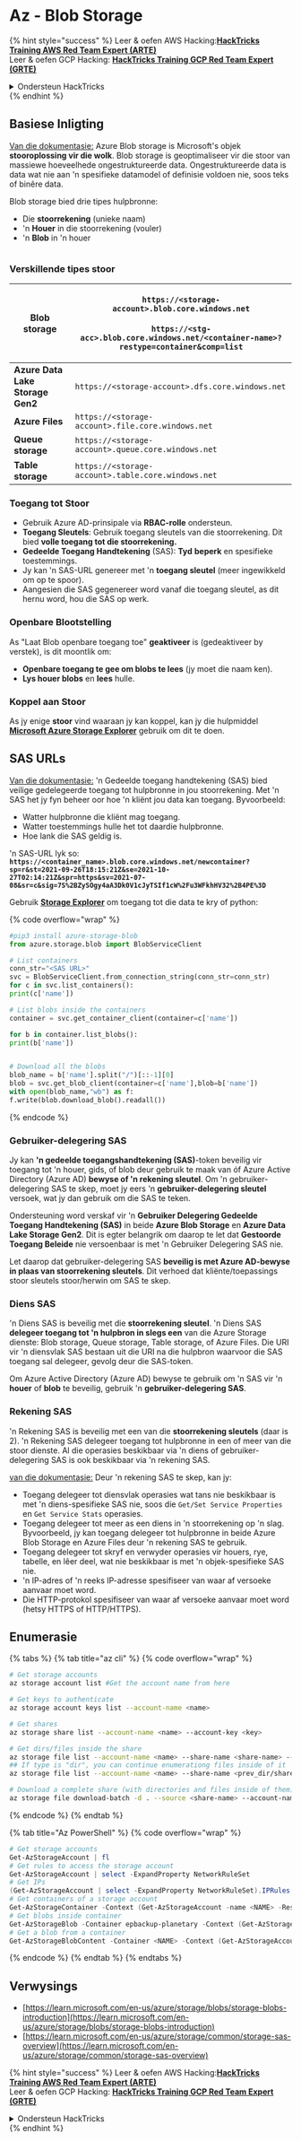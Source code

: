 # Az - Blob Storage

{% hint style="success" %}
Leer & oefen AWS Hacking:<img src="/.gitbook/assets/image.png" alt="" data-size="line">[**HackTricks Training AWS Red Team Expert (ARTE)**](https://training.hacktricks.xyz/courses/arte)<img src="/.gitbook/assets/image.png" alt="" data-size="line">\
Leer & oefen GCP Hacking: <img src="/.gitbook/assets/image (2).png" alt="" data-size="line">[**HackTricks Training GCP Red Team Expert (GRTE)**<img src="/.gitbook/assets/image (2).png" alt="" data-size="line">](https://training.hacktricks.xyz/courses/grte)

<details>

<summary>Ondersteun HackTricks</summary>

* Kyk na die [**intekenplanne**](https://github.com/sponsors/carlospolop)!
* **Sluit aan by die** 💬 [**Discord-groep**](https://discord.gg/hRep4RUj7f) of die [**telegram-groep**](https://t.me/peass) of **volg** ons op **Twitter** 🐦 [**@hacktricks\_live**](https://twitter.com/hacktricks\_live)**.**
* **Deel hacking-truuks deur PR's in te dien by die** [**HackTricks**](https://github.com/carlospolop/hacktricks) en [**HackTricks Cloud**](https://github.com/carlospolop/hacktricks-cloud) github repos.

</details>
{% endhint %}

## Basiese Inligting

[Van die dokumentasie:](https://learn.microsoft.com/en-us/azure/storage/blobs/storage-blobs-overview) Azure Blob storage is Microsoft's objek **stooroplossing vir die wolk**. Blob storage is geoptimaliseer vir die stoor van massiewe hoeveelhede ongestruktureerde data. Ongestruktureerde data is data wat nie aan 'n spesifieke datamodel of definisie voldoen nie, soos teks of binêre data.

Blob storage bied drie tipes hulpbronne:

* Die **stoorrekening** (unieke naam)
* 'n **Houer** in die stoorrekening (vouler)
* 'n **Blob** in 'n houer

<figure><img src="../../../.gitbook/assets/image (114).png" alt=""><figcaption></figcaption></figure>

### Verskillende tipes stoor

| **Blob storage**                 | <p><code>https://&#x3C;storage-account>.blob.core.windows.net</code><br><br><code>https://&#x3C;stg-acc>.blob.core.windows.net/&#x3C;container-name>?restype=container&#x26;comp=list</code></p> |
| -------------------------------- | ------------------------------------------------------------------------------------------------------------------------------------------------------------------------------------------------ |
| **Azure Data Lake Storage Gen2** | `https://<storage-account>.dfs.core.windows.net`                                                                                                                                                 |
| **Azure Files**                  | `https://<storage-account>.file.core.windows.net`                                                                                                                                                |
| **Queue storage**                | `https://<storage-account>.queue.core.windows.net`                                                                                                                                               |
| **Table storage**                | `https://<storage-account>.table.core.windows.net`                                                                                                                                               |

### Toegang tot Stoor <a href="#about-blob-storage" id="about-blob-storage"></a>

* Gebruik Azure AD-prinsipale via **RBAC-rolle** ondersteun.
* **Toegang Sleutels**: Gebruik toegang sleutels van die stoorrekening. Dit bied **volle toegang tot die stoorrekening.**
* **Gedeelde Toegang Handtekening** (SAS): **Tyd** **beperk** en spesifieke toestemmings.
* Jy kan 'n SAS-URL genereer met 'n **toegang sleutel** (meer ingewikkeld om op te spoor).
* Aangesien die SAS gegenereer word vanaf die toegang sleutel, as dit hernu word, hou die SAS op werk.

### Openbare Blootstelling

As "Laat Blob openbare toegang toe" **geaktiveer** is (gedeaktiveer by verstek), is dit moontlik om:

* **Openbare toegang te gee om blobs te lees** (jy moet die naam ken).
* **Lys houer blobs** en **lees** hulle.

### Koppel aan Stoor

As jy enige **stoor** vind waaraan jy kan koppel, kan jy die hulpmiddel [**Microsoft Azure Storage Explorer**](https://azure.microsoft.com/es-es/products/storage/storage-explorer/) gebruik om dit te doen.

## SAS URLs

[Van die dokumentasie:](https://learn.microsoft.com/en-us/azure/storage/common/storage-sas-overview) 'n Gedeelde toegang handtekening (SAS) bied veilige gedelegeerde toegang tot hulpbronne in jou stoorrekening. Met 'n SAS het jy fyn beheer oor hoe 'n kliënt jou data kan toegang. Byvoorbeeld:

* Watter hulpbronne die kliënt mag toegang.
* Watter toestemmings hulle het tot daardie hulpbronne.
* Hoe lank die SAS geldig is.

'n SAS-URL lyk so: **`https://<container_name>.blob.core.windows.net/newcontainer?sp=r&st=2021-09-26T18:15:21Z&se=2021-10-27T02:14:21Z&spr=https&sv=2021-07-08&sr=c&sig=7S%2BZySOgy4aA3Dk0V1cJyTSIf1cW%2Fu3WFkhHV32%2B4PE%3D`**

Gebruik [**Storage Explorer**](https://azure.microsoft.com/en-us/features/storage-explorer/) om toegang tot die data te kry of python:

{% code overflow="wrap" %}
```python
#pip3 install azure-storage-blob
from azure.storage.blob import BlobServiceClient

# List containers
conn_str="<SAS URL>"
svc = BlobServiceClient.from_connection_string(conn_str=conn_str)
for c in svc.list_containers():
print(c['name'])

# List blobs inside the containers
container = svc.get_container_client(container=c['name'])

for b in container.list_blobs():
print(b['name'])


# Download all the blobs
blob_name = b['name'].split("/")[::-1][0]
blob = svc.get_blob_client(container=c['name'],blob=b['name'])
with open(blob_name,"wb") as f:
f.write(blob.download_blob().readall())
```
{% endcode %}

### Gebruiker-delegering SAS <a href="#user-delegation-sas" id="user-delegation-sas"></a>

Jy kan **'n gedeelde toegangshandtekening (SAS)**-token beveilig vir toegang tot 'n houer, gids, of blob deur gebruik te maak van óf Azure Active Directory (Azure AD) **bewyse of 'n rekening sleutel**. Om 'n gebruiker-delegering SAS te skep, moet jy eers 'n **gebruiker-delegering sleutel** versoek, wat jy dan gebruik om die SAS te teken.

Ondersteuning word verskaf vir 'n **Gebruiker Delegering Gedeelde Toegang Handtekening (SAS)** in beide **Azure Blob Storage** en **Azure Data Lake Storage Gen2**. Dit is egter belangrik om daarop te let dat **Gestoorde Toegang Beleide** nie versoenbaar is met 'n Gebruiker Delegering SAS nie.

Let daarop dat gebruiker-delegering SAS **beveilig is met Azure AD-bewyse in plaas van stoorrekening sleutels**. Dit verhoed dat kliënte/toepassings stoor sleutels stoor/herwin om SAS te skep.

### Diens SAS

'n Diens SAS is beveilig met die **stoorrekening sleutel**. 'n Diens SAS **delegeer toegang tot 'n hulpbron in slegs een** van die Azure Storage dienste: Blob storage, Queue storage, Table storage, of Azure Files. Die URI vir 'n diensvlak SAS bestaan uit die URI na die hulpbron waarvoor die SAS toegang sal delegeer, gevolg deur die SAS-token.

Om Azure Active Directory (Azure AD) bewyse te gebruik om 'n SAS vir 'n **houer** of **blob** te beveilig, gebruik 'n **gebruiker-delegering SAS**.

### Rekening SAS

'n Rekening SAS is beveilig met een van die **stoorrekening sleutels** (daar is 2). 'n Rekening SAS delegeer toegang tot hulpbronne in een of meer van die stoor dienste. Al die operasies beskikbaar via 'n diens of gebruiker-delegering SAS is ook beskikbaar via 'n rekening SAS.

[van die dokumentasie:](https://learn.microsoft.com/en-us/rest/api/storageservices/create-account-sas) Deur 'n rekening SAS te skep, kan jy:

* Toegang delegeer tot diensvlak operasies wat tans nie beskikbaar is met 'n diens-spesifieke SAS nie, soos die `Get/Set Service Properties` en `Get Service Stats` operasies.
* Toegang delegeer tot meer as een diens in 'n stoorrekening op 'n slag. Byvoorbeeld, jy kan toegang delegeer tot hulpbronne in beide Azure Blob Storage en Azure Files deur 'n rekening SAS te gebruik.
* Toegang delegeer tot skryf en verwyder operasies vir houers, rye, tabelle, en lêer deel, wat nie beskikbaar is met 'n objek-spesifieke SAS nie.
* 'n IP-adres of 'n reeks IP-adresse spesifiseer van waar af versoeke aanvaar moet word.
* Die HTTP-protokol spesifiseer van waar af versoeke aanvaar moet word (hetsy HTTPS of HTTP/HTTPS).

## Enumerasie

{% tabs %}
{% tab title="az cli" %}
{% code overflow="wrap" %}
```bash
# Get storage accounts
az storage account list #Get the account name from here

# Get keys to authenticate
az storage account keys list --account-name <name>

# Get shares
az storage share list --account-name <name> --account-key <key>

# Get dirs/files inside the share
az storage file list --account-name <name> --share-name <share-name> --account-key <key>
## If type is "dir", you can continue enumerationg files inside of it
az storage file list --account-name <name> --share-name <prev_dir/share-name> --account-key <key>

# Download a complete share (with directories and files inside of them)
az storage file download-batch -d . --source <share-name> --account-name <name> --account-key <key>
```
{% endcode %}
{% endtab %}

{% tab title="Az PowerShell" %}
{% code overflow="wrap" %}
```powershell
# Get storage accounts
Get-AzStorageAccount | fl
# Get rules to access the storage account
Get-AzStorageAccount | select -ExpandProperty NetworkRuleSet
# Get IPs
(Get-AzStorageAccount | select -ExpandProperty NetworkRuleSet).IPRules
# Get containers of a storage account
Get-AzStorageContainer -Context (Get-AzStorageAccount -name <NAME> -ResourceGroupName <NAME>).context
# Get blobs inside container
Get-AzStorageBlob -Container epbackup-planetary -Context (Get-AzStorageAccount -name <name> -ResourceGroupName <name>).context
# Get a blob from a container
Get-AzStorageBlobContent -Container <NAME> -Context (Get-AzStorageAccount -name <NAME> -ResourceGroupName <NAME>).context -Blob <blob_name> -Destination .\Desktop\filename.txt
```
{% endcode %}
{% endtab %}
{% endtabs %}

## Verwysings

* [https://learn.microsoft.com/en-us/azure/storage/blobs/storage-blobs-introduction](https://learn.microsoft.com/en-us/azure/storage/blobs/storage-blobs-introduction)
* [https://learn.microsoft.com/en-us/azure/storage/common/storage-sas-overview](https://learn.microsoft.com/en-us/azure/storage/common/storage-sas-overview)

{% hint style="success" %}
Leer & oefen AWS Hacking:<img src="/.gitbook/assets/image.png" alt="" data-size="line">[**HackTricks Training AWS Red Team Expert (ARTE)**](https://training.hacktricks.xyz/courses/arte)<img src="/.gitbook/assets/image.png" alt="" data-size="line">\
Leer & oefen GCP Hacking: <img src="/.gitbook/assets/image (2).png" alt="" data-size="line">[**HackTricks Training GCP Red Team Expert (GRTE)**<img src="/.gitbook/assets/image (2).png" alt="" data-size="line">](https://training.hacktricks.xyz/courses/grte)

<details>

<summary>Ondersteun HackTricks</summary>

* Kyk na die [**intekenplanne**](https://github.com/sponsors/carlospolop)!
* **Sluit aan by die** 💬 [**Discord groep**](https://discord.gg/hRep4RUj7f) of die [**telegram groep**](https://t.me/peass) of **volg** ons op **Twitter** 🐦 [**@hacktricks\_live**](https://twitter.com/hacktricks\_live)**.**
* **Deel hacking tricks deur PRs in te dien by die** [**HackTricks**](https://github.com/carlospolop/hacktricks) en [**HackTricks Cloud**](https://github.com/carlospolop/hacktricks-cloud) github repos.

</details>
{% endhint %}
